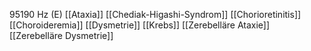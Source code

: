 95190 Hz (E)
[[Ataxia]]
[[Chediak-Higashi-Syndrom]]
[[Chorioretinitis]]
[[Choroideremia]]
[[Dysmetrie]]
[[Krebs]]
[[Zerebelläre Ataxie]]
[[Zerebelläre Dysmetrie]]